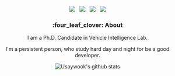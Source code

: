 <div align="center">
<a href="https://www.youtube.com/channel/UC7g9pnw7vjk80JUsxme7pBQ" target="_blank"><img src="https://img.shields.io/badge/YouTube-Dol AI-white?style=plastic&logo=youtube&logoColor=red"/></a>&nbsp;&nbsp
<a href="https://sungwookyoo.github.io/" target="_blank"><img src="https://img.shields.io/badge/Blog1-Data is new oil-white?style=plastic&logo=jekyll&logoColor=red"/></a>&nbsp;&nbsp
<a href="https://swooky.site/" target="_blank"><img src="https://img.shields.io/badge/Blog2-SWYOO-white?style=plastic&logo=jekyll&logoColor=red"/></a>&nbsp;&nbsp
<a href="mailto:tpdnr1360@snu.ac.kr" target="_blank"><img src="https://img.shields.io/badge/-Gmail-d14836?style=flat-square&logo=Gmail&logoColor=white&link=mailto:tpdnr1360@snu.ac.kr"/></a> 

<h3> :four_leaf_clover: About </h3>
  
<p>I am a Ph.D. Candidate in Vehicle Intelligence Lab.</p>
<p>I'm a persistent person, who study hard day and night for be a good developer.</p> 

<!-- #
<h3> 🔥 Tech Stack </h3>
<h4> Backend </h4>
<p><img src="https://img.shields.io/badge/Python-white?style=flat&logo=Python&logoColor=#3776AB"/>
 -->
  
![Usaywook's github stats](https://github-readme-stats.vercel.app/api?username=usaywook&show_icons=true&theme=tokyonight&include_all_commits=true&count_private=true)
</div>
